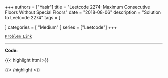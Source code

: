 
+++
authors = ["Yasir"]
title = "Leetcode 2274: Maximum Consecutive Floors Without Special Floors"
date = "2018-08-06"
description = "Solution to Leetcode 2274"
tags = [
    
]
categories = [
    "Medium"
]
series = ["Leetcode"]
+++



[`Problem Link`](https://leetcode.com/problems/maximum-consecutive-floors-without-special-floors/description/)

---

**Code:**

{{< highlight html >}}

{{< /highlight >}}

